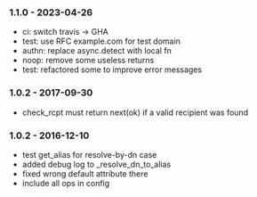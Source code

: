 ####


### 1.1.0 - 2023-04-26

- ci: switch travis -> GHA
- test: use RFC example.com for test domain
- authn: replace async.detect with local fn
- noop: remove some useless returns
- test: refactored some to improve error messages


### 1.0.2 - 2017-09-30

- check_rcpt must return next(ok) if a valid recipient was found


### 1.0.2 - 2016-12-10

- test get_alias for resolve-by-dn case
- added debug log to _resolve_dn_to_alias
- fixed wrong default attribute there
- include all ops in config